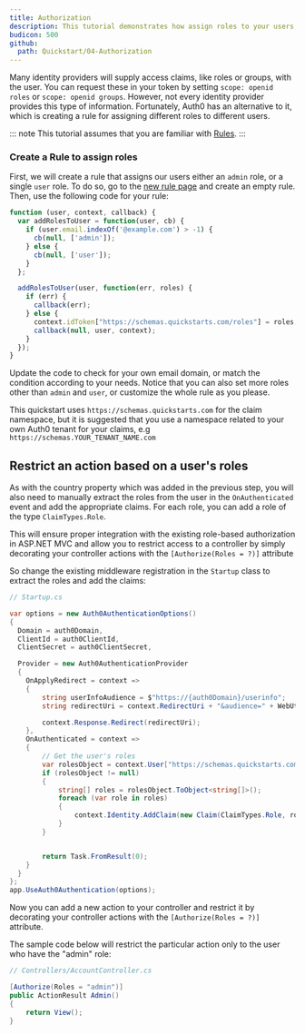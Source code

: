 ```yaml
---
title: Authorization
description: This tutorial demonstrates how assign roles to your users, and use those claims to authorize or deny a user to access certain routes in the app.
budicon: 500
github:
  path: Quickstart/04-Authorization
---
```

Many identity providers will supply access claims, like roles or groups, with the user. You can request these in your token by setting `scope: openid roles` or `scope: openid groups`. However, not every identity provider provides this type of information. Fortunately, Auth0 has an alternative to it, which is creating a rule for assigning different roles to different users.

::: note
This tutorial assumes that you are familiar with [Rules](/rules/current).
:::

### Create a Rule to assign roles

First, we will create a rule that assigns our users either an `admin` role, or a single `user` role. To do so, go to the [new rule page](${manage_url}/#/rules/new) and create an empty rule. Then, use the following code for your rule:

```js
function (user, context, callback) {
  var addRolesToUser = function(user, cb) {
    if (user.email.indexOf('@example.com') > -1) {
      cb(null, ['admin']);
    } else {
      cb(null, ['user']);
    }
  };

  addRolesToUser(user, function(err, roles) {
    if (err) {
      callback(err);
    } else {
      context.idToken["https://schemas.quickstarts.com/roles"] = roles;     
      callback(null, user, context);
    }
  });
}
```

Update the code to check for your own email domain, or match the condition according to your needs. Notice that you can also set more roles other than `admin` and `user`, or customize the whole rule as you please.

This quickstart uses `https://schemas.quickstarts.com` for the claim namespace, but it is suggested that you use a namespace related to your own Auth0 tenant for your claims, e.g `https://schemas.YOUR_TENANT_NAME.com`

## Restrict an action based on a user's roles

As with the country property which was added in the previous step, you will also need to manually extract the roles from the user in the `OnAuthenticated` event and add the appropriate claims. For each role, you can add a role of the type `ClaimTypes.Role`.

This will ensure proper integration with the existing role-based authorization in ASP.NET MVC and allow you to restrict access to a controller by simply decorating your controller actions with the `[Authorize(Roles = ?)]` attribute

So change the existing middleware registration in the `Startup` class to extract the roles and add the claims:

```csharp
// Startup.cs

var options = new Auth0AuthenticationOptions()
{
  Domain = auth0Domain,
  ClientId = auth0ClientId,
  ClientSecret = auth0ClientSecret,

  Provider = new Auth0AuthenticationProvider
  {
    OnApplyRedirect = context =>
    {
        string userInfoAudience = $"https://{auth0Domain}/userinfo";
        string redirectUri = context.RedirectUri + "&audience=" + WebUtility.UrlEncode(userInfoAudience);

        context.Response.Redirect(redirectUri);
    },
    OnAuthenticated = context =>
    {
        // Get the user's roles
        var rolesObject = context.User["https://schemas.quickstarts.com/roles"];
        if (rolesObject != null)
        {
            string[] roles = rolesObject.ToObject<string[]>();
            foreach (var role in roles)
            {
                context.Identity.AddClaim(new Claim(ClaimTypes.Role, role, ClaimValueTypes.String, context.Connection));
            }
        }


        return Task.FromResult(0);
    }
  }
};
app.UseAuth0Authentication(options);
```

Now you can add a new action to your controller and restrict it by decorating your controller actions with the `[Authorize(Roles = ?)]` attribute.

The sample code below will restrict the particular action only to the user who have the "admin" role:

```csharp
// Controllers/AccountController.cs

[Authorize(Roles = "admin")]
public ActionResult Admin()
{
    return View();
}
```
